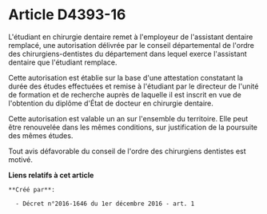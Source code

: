 # Article D4393-16

L'étudiant en chirurgie dentaire remet à l'employeur de l'assistant dentaire remplacé, une autorisation délivrée par le
conseil départemental de l'ordre des chirurgiens-dentistes du département dans lequel exerce l'assistant dentaire que
l'étudiant remplace.

Cette autorisation est établie sur la base d'une attestation constatant la durée des études effectuées et remise à l'étudiant
par le directeur de l'unité de formation et de recherche auprès de laquelle il est inscrit en vue de l'obtention du diplôme
d'État de docteur en chirurgie dentaire.

Cette autorisation est valable un an sur l'ensemble du territoire. Elle peut être renouvelée dans les mêmes conditions, sur
justification de la poursuite des mêmes études.

Tout avis défavorable du conseil de l'ordre des chirurgiens dentistes est motivé.

**Liens relatifs à cet article**

	**Créé par**:

	  - Décret n°2016-1646 du 1er décembre 2016 - art. 1

